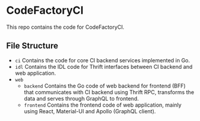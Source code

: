 # CodeFactoryCI

This repo contains the code for CodeFactoryCI.

## File Structure
* `ci`
Contains the code for core CI backend services implemented in Go.
* `idl`
Contains the IDL code for Thrift interfaces between CI backend and web application.
* `web`
  * `backend`
  Contains the Go code of web backend for frontend (BFF) that communicates with CI backend using Thrift RPC, transforms the data and serves through GraphQL to frontend.
  * `frontend`
  Contains the frontend code of web application, mainly using React, Material-UI and Apollo (GraphQL client).